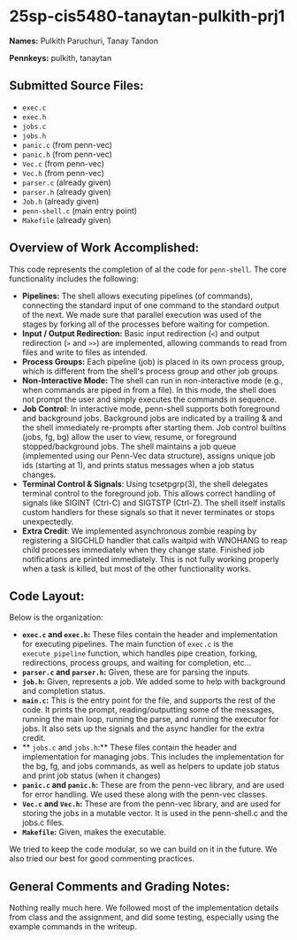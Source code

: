 # 25sp-cis5480-tanaytan-pulkith-prj1

**Names:** Pulkith Paruchuri, Tanay Tandon

**Pennkeys:** pulkith, tanaytan

## Submitted Source Files:

*   `exec.c`
*   `exec.h`
*   `jobs.c`
*   `jobs.h`
*   `panic.c` (from penn-vec)
*   `panic.h` (from penn-vec)
*   `Vec.c` (from penn-vec)
*   `Vec.h` (from penn-vec)
*   `parser.c` (already given)
*   `parser.h`  (already given)
*   `Job.h`  (already given)
*   `penn-shell.c` (main entry point)
*   `Makefile`  (already given)

## Overview of Work Accomplished:
This code represents the completion of al the code for `penn-shell`. The core functionality includes the following:

*   **Pipelines:** The shell allows executing pipelines (of commands), connecting the standard input of one command to the standard output of the next. We made sure that parallel execution 
was used of the stages by forking all of the processes before waiting for competion.
*   **Input / Output Redirection:**  Basic input redirection (`<`) and output redirection (`>` and `>>`) are implemented, allowing commands to read from files and write to files as intended.
*   **Process Groups:** Each pipeline (job) is placed in its own process group, which is different from the shell's process group and other job groups.
*   **Non-Interactive Mode:** The shell can run in non-interactive mode (e.g., when commands are piped in from a file). In this mode, the shell does not prompt the user and simply executes the commands in sequence.
*   **Job Control**: In interactive mode, penn-shell supports both foreground and background jobs. Background jobs are indicated by a trailing & and the shell immediately re-prompts after starting them. Job control builtins (jobs, fg, bg) allow the user to view, resume, or foreground stopped/background jobs.
The shell maintains a job queue (implemented using our Penn-Vec data structure), assigns unique job ids (starting at 1), and prints status messages when a job status changes.
*   **Terminal Control & Signals**: Using tcsetpgrp(3), the shell delegates terminal control to the foreground job. This allows correct handling of signals like SIGINT (Ctrl-C) and SIGTSTP (Ctrl-Z). The shell itself installs custom handlers for these signals so that it never terminates or stops unexpectedly.
* **Extra Credit**: We implemented asynchronous zombie reaping by registering a SIGCHLD handler that calls waitpid with WNOHANG to reap child processes immediately when they change state. Finished job notifications are printed immediately. This is not fully working properly when a task is killed, but most of the other functionality works.

## Code Layout:

Below is the organization:

*   **`exec.c` and `exec.h`:**  These files contain the header and implementation for executing pipelines. The main function of `exec.c` is the `execute_pipeline` function, which handles pipe creation,  forking, redirections, process groups, and waiting for completion, etc...
*   **`parser.c` and `parser.h`:** Given, these are for parsing the inputs.
*   **`job.h`:** Given, represents a job. We added some to help with background and completion status.
*   **`main.c`:** This is the entry point for the file, and supports the rest of the code. It prints the prompt, reading/outputting some of the messages, running the main loop, running the parse, and running the executor for jobs. It also sets up the signals and the async handler for the extra credit.
*   ** `jobs.c` and `jobs.h`:** These files contain the header and implementation for managing jobs. This includes the implementation for the bg, fg, and jobs commands, as well as helpers to update job status and print job status (when it changes)
*   **`panic.c` and `panic.h`:** These are from the penn-vec library, and are used for error handling. We used these along with the penn-vec classes.
*   **`Vec.c` and `Vec.h`:** These are from the penn-vec library, and are used for storing the jobs in a mutable vector. It is used in the penn-shell.c and the jobs.c files.
*   **`Makefile`:**  Given, makes the executable.

We tried to keep the code modular, so we can build on it in the future. We also tried our best for good commenting practices.

## General Comments and Grading Notes:

Nothing really much here. We followed most of the implementation details from class and the assignment, and did some testing, especially using the example commands in the writeup. 